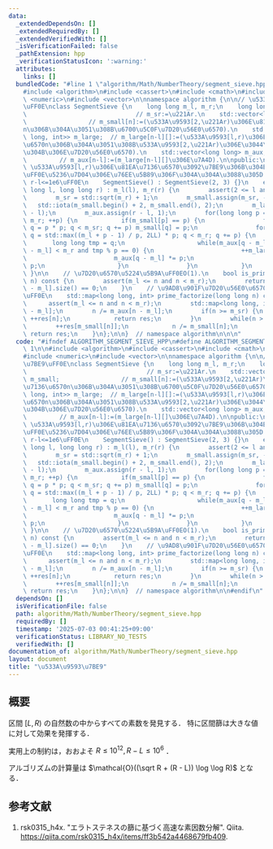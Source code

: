 ```yaml
---
data:
  _extendedDependsOn: []
  _extendedRequiredBy: []
  _extendedVerifiedWith: []
  _isVerificationFailed: false
  _pathExtension: hpp
  _verificationStatusIcon: ':warning:'
  attributes:
    links: []
  bundledCode: "#line 1 \"algorithm/Math/NumberTheory/segment_sieve.hpp\"\n\n\n\n\
    #include <algorithm>\n#include <cassert>\n#include <cmath>\n#include <map>\n#include\
    \ <numeric>\n#include <vector>\n\nnamespace algorithm {\n\n// \u533A\u9593\u7BE9\
    \uFF0E\nclass SegmentSieve {\n    long long m_l, m_r;\n    long long m_sr;   \
    \                              // m_sr:=\u221Ar.\n    std::vector<long long> m_small;\
    \                 // m_small[n]:=(\u533A\u9593[2,\u221Ar)\u306E\u81EA\u7136\u6570\
    n\u306B\u304A\u3051\u308B\u6700\u5C0F\u7D20\u56E0\u6570).\n    std::vector<std::map<long\
    \ long, int>> m_large;  // m_large[n-l][]:=(\u533A\u9593[l,r)\u306E\u81EA\u7136\
    \u6570n\u306B\u304A\u3051\u308B\u533A\u9593[2,\u221Ar)\u306E\u3044\u304F\u3064\
    \u304B\u306E\u7D20\u56E0\u6570).\n    std::vector<long long> m_aux;          \
    \         // m_aux[n-l]:=(m_large[n-l][]\u306E\u7A4D).\n\npublic:\n    // constructor.\
    \ \u533A\u9593[l,r)\u306E\u81EA\u7136\u6570\u3092\u7BE9\u306B\u304B\u3051\u308B\
    \uFF0E\u5236\u7D04\u306E\u76EE\u5B89\u306F\u304A\u304A\u3088\u305D 2<=l<r<=1e12,\
    \ r-l<=1e6\uFF0E\n    SegmentSieve() : SegmentSieve(2, 3) {}\n    explicit SegmentSieve(long\
    \ long l, long long r) : m_l(l), m_r(r) {\n        assert(2 <= l and l < r);\n\
    \        m_sr = std::sqrt(m_r) + 1;\n        m_small.assign(m_sr, -1);\n     \
    \   std::iota(m_small.begin() + 2, m_small.end(), 2);\n        m_large.resize(r\
    \ - l);\n        m_aux.assign(r - l, 1);\n        for(long long p = 2; p * p <\
    \ m_r; ++p) {\n            if(m_small[p] == p) {\n                for(long long\
    \ q = p * p; q < m_sr; q += p) m_small[q] = p;\n                for(long long\
    \ q = std::max((m_l + p - 1) / p, 2LL) * p; q < m_r; q += p) {\n             \
    \       long long tmp = q;\n                    while(m_aux[q - m_l] * m_aux[q\
    \ - m_l] < m_r and tmp % p == 0) {\n                        ++m_large[q - m_l][p];\n\
    \                        m_aux[q - m_l] *= p;\n                        tmp /=\
    \ p;\n                    }\n                }\n            }\n        }\n   \
    \ }\n\n    // \u7D20\u6570\u5224\u5B9A\uFF0EO(1).\n    bool is_prime(long long\
    \ n) const {\n        assert(m_l <= n and n < m_r);\n        return m_large[n\
    \ - m_l].size() == 0;\n    }\n    // \u9AD8\u901F\u7D20\u56E0\u6570\u5206\u89E3\
    \uFF0E\n    std::map<long long, int> prime_factorize(long long n) const {\n  \
    \      assert(m_l <= n and n < m_r);\n        std::map<long long, int> res = m_large[n\
    \ - m_l];\n        n /= m_aux[n - m_l];\n        if(n >= m_sr) {\n           \
    \ ++res[n];\n            return res;\n        }\n        while(n > 1) {\n    \
    \        ++res[m_small[n]];\n            n /= m_small[n];\n        }\n       \
    \ return res;\n    }\n};\n\n}  // namespace algorithm\n\n\n"
  code: "#ifndef ALGORITHM_SEGMENT_SIEVE_HPP\n#define ALGORITHM_SEGMENT_SIEVE_HPP\
    \ 1\n\n#include <algorithm>\n#include <cassert>\n#include <cmath>\n#include <map>\n\
    #include <numeric>\n#include <vector>\n\nnamespace algorithm {\n\n// \u533A\u9593\
    \u7BE9\uFF0E\nclass SegmentSieve {\n    long long m_l, m_r;\n    long long m_sr;\
    \                                 // m_sr:=\u221Ar.\n    std::vector<long long>\
    \ m_small;                 // m_small[n]:=(\u533A\u9593[2,\u221Ar)\u306E\u81EA\
    \u7136\u6570n\u306B\u304A\u3051\u308B\u6700\u5C0F\u7D20\u56E0\u6570).\n    std::vector<std::map<long\
    \ long, int>> m_large;  // m_large[n-l][]:=(\u533A\u9593[l,r)\u306E\u81EA\u7136\
    \u6570n\u306B\u304A\u3051\u308B\u533A\u9593[2,\u221Ar)\u306E\u3044\u304F\u3064\
    \u304B\u306E\u7D20\u56E0\u6570).\n    std::vector<long long> m_aux;          \
    \         // m_aux[n-l]:=(m_large[n-l][]\u306E\u7A4D).\n\npublic:\n    // constructor.\
    \ \u533A\u9593[l,r)\u306E\u81EA\u7136\u6570\u3092\u7BE9\u306B\u304B\u3051\u308B\
    \uFF0E\u5236\u7D04\u306E\u76EE\u5B89\u306F\u304A\u304A\u3088\u305D 2<=l<r<=1e12,\
    \ r-l<=1e6\uFF0E\n    SegmentSieve() : SegmentSieve(2, 3) {}\n    explicit SegmentSieve(long\
    \ long l, long long r) : m_l(l), m_r(r) {\n        assert(2 <= l and l < r);\n\
    \        m_sr = std::sqrt(m_r) + 1;\n        m_small.assign(m_sr, -1);\n     \
    \   std::iota(m_small.begin() + 2, m_small.end(), 2);\n        m_large.resize(r\
    \ - l);\n        m_aux.assign(r - l, 1);\n        for(long long p = 2; p * p <\
    \ m_r; ++p) {\n            if(m_small[p] == p) {\n                for(long long\
    \ q = p * p; q < m_sr; q += p) m_small[q] = p;\n                for(long long\
    \ q = std::max((m_l + p - 1) / p, 2LL) * p; q < m_r; q += p) {\n             \
    \       long long tmp = q;\n                    while(m_aux[q - m_l] * m_aux[q\
    \ - m_l] < m_r and tmp % p == 0) {\n                        ++m_large[q - m_l][p];\n\
    \                        m_aux[q - m_l] *= p;\n                        tmp /=\
    \ p;\n                    }\n                }\n            }\n        }\n   \
    \ }\n\n    // \u7D20\u6570\u5224\u5B9A\uFF0EO(1).\n    bool is_prime(long long\
    \ n) const {\n        assert(m_l <= n and n < m_r);\n        return m_large[n\
    \ - m_l].size() == 0;\n    }\n    // \u9AD8\u901F\u7D20\u56E0\u6570\u5206\u89E3\
    \uFF0E\n    std::map<long long, int> prime_factorize(long long n) const {\n  \
    \      assert(m_l <= n and n < m_r);\n        std::map<long long, int> res = m_large[n\
    \ - m_l];\n        n /= m_aux[n - m_l];\n        if(n >= m_sr) {\n           \
    \ ++res[n];\n            return res;\n        }\n        while(n > 1) {\n    \
    \        ++res[m_small[n]];\n            n /= m_small[n];\n        }\n       \
    \ return res;\n    }\n};\n\n}  // namespace algorithm\n\n#endif\n"
  dependsOn: []
  isVerificationFile: false
  path: algorithm/Math/NumberTheory/segment_sieve.hpp
  requiredBy: []
  timestamp: '2025-07-03 00:41:25+09:00'
  verificationStatus: LIBRARY_NO_TESTS
  verifiedWith: []
documentation_of: algorithm/Math/NumberTheory/segment_sieve.hpp
layout: document
title: "\u533A\u9593\u7BE9"
---
```



## 概要

区間 $[L,R)$ の自然数の中からすべての素数を発見する．
特に区間篩は大きな値に対して効果を発揮する．

実用上の制約は，おおよそ $R \leq 10^{12}, R - L \leq 10^6$ ．

アルゴリズムの計算量は $\mathcal{O}((\sqrt R + (R - L)) \log \log R)$ となる．


## 参考文献

1. rsk0315_h4x. "エラトステネスの篩に基づく高速な素因数分解". Qiita. <https://qiita.com/rsk0315_h4x/items/ff3b542a4468679fb409>.
